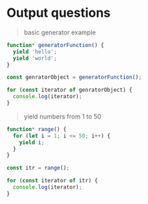 # Output questions

> basic generator example

```javascript
function* generatorFunction() {
  yield 'hello';
  yield 'world';
}

const genratorObject = generatorFunction();

for (const iterator of genratorObject) {
  console.log(iterator);
}
```

> yield numbers from 1 to 50

```javascript
function* range() {
  for (let i = 1; i <= 50; i++) {
    yield i;
  }
}

const itr = range();

for (const iterator of itr) {
  console.log(iterator);
}
```
